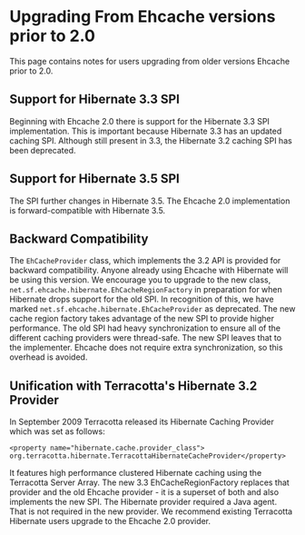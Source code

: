 ---
---
# Upgrading From Ehcache versions prior to 2.0  <a name="Upgrading-From-Ehcache-versions-prior-to-20"/>

This page contains notes for users upgrading from older versions Ehcache prior to 2.0.

## Support for Hibernate 3.3 SPI
Beginning with  Ehcache 2.0 there is support for the Hibernate 3.3 SPI implementation. 
This is important because Hibernate 3.3 has an updated caching SPI. Although still present in 3.3, the Hibernate 3.2 caching SPI has been deprecated.

## Support for Hibernate 3.5 SPI
The SPI further changes in Hibernate 3.5. The Ehcache 2.0 implementation is forward-compatible with Hibernate 3.5.

## Backward Compatibility
The `EhCacheProvider` class, which implements the 3.2 API is provided for backward compatibility.
Anyone already using Ehcache with Hibernate will be using this version. We encourage you to upgrade
to the new class, `net.sf.ehcache.hibernate.EhCacheRegionFactory` in preparation for when Hibernate drops support for
the old SPI. In recognition of this, we have marked `net.sf.ehcache.hibernate.EhCacheProvider` as deprecated.
The new cache region factory takes advantage of the new SPI to provide higher performance. The old
SPI had heavy synchronization to ensure all of the different caching providers were thread-safe.
The new SPI leaves that to the implementer. Ehcache does not require extra synchronization, so this
overhead is avoided.

## Unification with Terracotta's Hibernate 3.2 Provider
In September 2009 Terracotta released its Hibernate Caching Provider which was set as follows:

    <property name="hibernate.cache.provider_class">
    org.terracotta.hibernate.TerracottaHibernateCacheProvider</property>

It features high performance clustered Hibernate caching using the Terracotta Server Array.
The new 3.3 EhCacheRegionFactory replaces that provider and the old Ehcache provider - it is a superset
of both and also implements the new SPI. The Hibernate provider required a Java agent.
That is not required in the new provider.
We recommend existing Terracotta Hibernate users upgrade to the Ehcache 2.0 provider.
